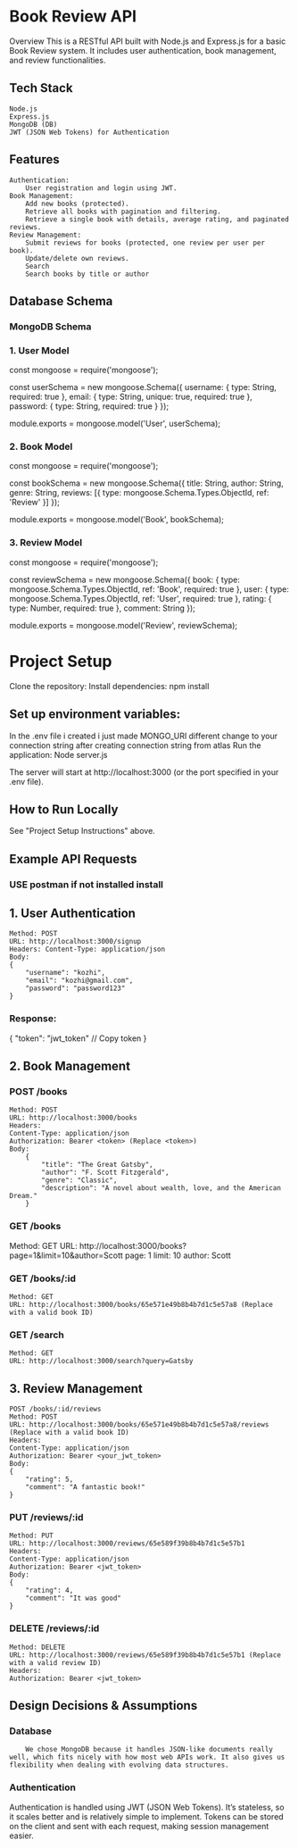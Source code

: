 # Book Review API
Overview
This is a RESTful API built with Node.js and Express.js for a basic Book Review system. It includes user authentication, book management, and review functionalities.

   ## Tech Stack
  	Node.js
  	Express.js
  	MongoDB (DB)
  	JWT (JSON Web Tokens) for Authentication
## Features
	Authentication:
		User registration and login using JWT.
	Book Management:
		Add new books (protected).
		Retrieve all books with pagination and filtering.
		Retrieve a single book with details, average rating, and paginated reviews.
	Review Management:
		Submit reviews for books (protected, one review per user per book).
		Update/delete own reviews.
		Search
		Search books by title or author
## Database Schema	
### MongoDB Schema 
### 1. User Model
const mongoose = require('mongoose');


const userSchema = new mongoose.Schema({
  username: { type: String, required: true },
  email: { type: String, unique: true, required: true },
  password: { type: String, required: true }
});


module.exports = mongoose.model('User', userSchema);

### 2. Book Model
const mongoose = require('mongoose');


const bookSchema = new mongoose.Schema({
  title: String,
  author: String,
  genre: String,
  reviews: [{ type: mongoose.Schema.Types.ObjectId, ref: 'Review' }]
});


module.exports = mongoose.model('Book', bookSchema);

### 3. Review Model
const mongoose = require('mongoose');


const reviewSchema = new mongoose.Schema({
  book: { type: mongoose.Schema.Types.ObjectId, ref: 'Book', required: true },
  user: { type: mongoose.Schema.Types.ObjectId, ref: 'User', required: true },
  rating: { type: Number, required: true },
  comment: String
});


module.exports = mongoose.model('Review', reviewSchema);

# Project Setup 
Clone the repository:
Install dependencies:
npm install


## Set up environment variables:
In the .env file i created i just made MONGO_URI different change to your connection string after creating connection string from atlas
Run the application:
Node server.js

The server will start at http://localhost:3000 (or the port specified in your .env file).
## How to Run Locally
See "Project Setup Instructions" above.

## Example API Requests
### USE postman if not installed install
## 1. User Authentication
	Method: POST
	URL: http://localhost:3000/signup
	Headers: Content-Type: application/json
	Body:
	{
    	"username": "kozhi",
    	"email": "kozhi@gmail.com",
    	"password": "password123"
	}

### Response:
{
    	"token": "jwt_token"  // Copy token }


## 2. Book Management
### POST /books
	Method: POST
	URL: http://localhost:3000/books
	Headers:
	Content-Type: application/json
	Authorization: Bearer <token> (Replace <token>)
	Body:
		{
		    "title": "The Great Gatsby",
		    "author": "F. Scott Fitzgerald",
		    "genre": "Classic",
		    "description": "A novel about wealth, love, and the American Dream."
		}


### GET /books

Method: GET
	URL: http://localhost:3000/books?page=1&limit=10&author=Scott
	page: 1
	limit: 10
	author: Scott
### GET /books/:id
	Method: GET
	URL: http://localhost:3000/books/65e571e49b8b4b7d1c5e57a8 (Replace with a valid book ID)
### GET /search
	Method: GET
	URL: http://localhost:3000/search?query=Gatsby

## 3. Review Management
	POST /books/:id/reviews
	Method: POST
	URL: http://localhost:3000/books/65e571e49b8b4b7d1c5e57a8/reviews (Replace with a valid book ID)
	Headers:
	Content-Type: application/json
	Authorization: Bearer <your_jwt_token>
	Body:
	{
	    "rating": 5,
	    "comment": "A fantastic book!"
	}
	

### PUT /reviews/:id
	Method: PUT
	URL: http://localhost:3000/reviews/65e589f39b8b4b7d1c5e57b1
	Headers:
	Content-Type: application/json
	Authorization: Bearer <jwt_token>
	Body:
	{
	    "rating": 4,
	    "comment": "It was good"
	}


### DELETE /reviews/:id
	Method: DELETE
	URL: http://localhost:3000/reviews/65e589f39b8b4b7d1c5e57b1 (Replace with a valid review ID)
	Headers:
	Authorization: Bearer <jwt_token>


## Design Decisions & Assumptions
### Database
		We chose MongoDB because it handles JSON-like documents really well, which fits nicely with how most web APIs work. It also gives us flexibility when dealing with evolving data structures.
### Authentication
Authentication is handled using JWT (JSON Web Tokens). It’s stateless, so it scales better and is relatively simple to implement. Tokens can be stored on the client and sent with each request, making session management easier.

